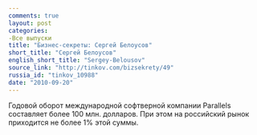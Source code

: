 ```yaml
---
comments: true
layout: post
categories:
-Все выпуски
title: "Бизнес-секреты: Сергей Белоусов"
short_title: "Сергей Белоусов"
english_short_title: "Sergey-Belousov"
source_link: "http://tinkov.com/bizsekrety/49"
russia_id: "tinkov_10988"
date: "2010-09-20"
---
```

Годовой оборот международной софтверной компании Parallels составляет более 100 млн. долларов. При этом на российский рынок приходится не более 1% этой суммы.
